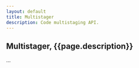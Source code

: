 ```yaml
---
layout: default
title: Multistager
description: Code multistaging API.
---
```


## Multistager, {{page.description}}

...